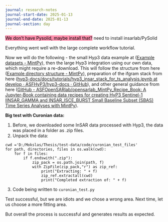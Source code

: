 ```yaml
---
journal: research-notes
journal-start-date: 2025-01-13
journal-end-date: 2025-01-13
journal-section: day
---
```

<mark style="background: #FF5582A6;">We don't have Pysolid, maybe install that?</mark> need to install insarlab/PySolid

Everything went well with the large complete workflow tutorial.

Now we will do the following - the small Hyp3 data example at ([Example datasets - MintPy](https://mintpy.readthedocs.io/en/latest/demo_dataset/)), then the large Hyp3 integration using our own data, which might require a re-download. This will follow the structure from here ([Example directory structure - MintPy](https://mintpy.readthedocs.io/en/latest/dir_structure/#hyp3)), preparation of the ifgram stack from here ([hyp3-docs/docs/tutorials/hyp3\_insar\_stack\_for\_ts\_analysis.ipynb at develop · ASFHyP3/hyp3-docs · GitHub](https://github.com/ASFHyP3/hyp3-docs/blob/develop/docs/tutorials/hyp3_insar_stack_for_ts_analysis.ipynb)), and other general guidance from here ([GitHub - ASFOpenSARlab/opensarlab\_MintPy\_Recipe\_Book: A Jupyter-Book containing data recipes for creating HyP3 Sentinel-1 IINSAR\_GAMMA and INSAR\_ISCE\_BURST Small Baseline Subset (SBAS) Time Series Analyses with MintPy](https://github.com/ASFOpenSARlab/opensarlab_MintPy_Recipe_Book?tab=readme-ov-file)).

**Big test with Curonian data:**
1. Before, we downloaded some InSAR data processed with Hyp3, the data was placed in a folder as .zip files.
2. Unpack the data: 
```
cwd ='D:/Mokslas/Thesis/test-data/code/curonian_test_files'
for path, directories, files in os.walk(cwd):
    for f in files:
        if f.endswith(".zip"):
            zip_pack = os.path.join(path, f)
            with ZipFile(zip_pack,"r") as zip_ref:
                print("Extracting: " + f)
                zip_ref.extractall(cwd)
                print("Completed extraction of: " + f)
```
3.  Code being written to `curonian_test.py`

Test successful, but we are idiots and we chose a wrong area. Next time, let us choose a more fitting area. 

But overall the process is successful and generates results as expected.
